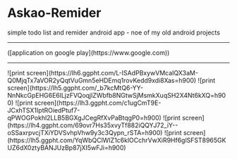 # Askao-Remider
simple todo list and remider android app - noe of my old android projects
<hr>
([application on google play](https://www.google.com))
<hr>
![print screen](https://lh6.ggpht.com/L-ISAdPBxywVMcaIQX3aM-Q0MjqTx7aVOR2yQqtVuGmn5eHDEmq1rovKedd9xdi8Xas=h900)
![print screen](https://lh5.ggpht.com/_b7kcMtQ6-YY-NnNkcGpEHG6E6lLjzFVQoqjlZWbfb8NGtwSjMsmkXuqSH2X4Nt6kXQ=h900)
![print screen](https://lh3.ggpht.com/c1ugCmT9E-JCxhTSX1IptROiedPtuf7-qPWOGPokhl2LLB5BGXgJCegRfXvPaBtqgP0=h900)
![print screen](https://lh4.ggpht.com/69ovr7Hs35xvyTf882iQQYJ72_iY--oSSaxrpvcjTXiYDVSvhpVhw9y3c3Qypn_rSTA=h900)
![print screen](https://lh5.ggpht.com/YqWbQClWIZ1c6klOCchrVwXiR9Hf6glSFST8965GKUZ6dX0ztyBANJUzBp87jXI5wFJi=h900)

